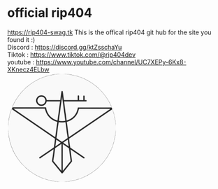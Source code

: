 # official rip404
https://rip404-swag.tk
This is the offical rip404 git hub for the site you found it :)
<br>Discord : https://discord.gg/ktZsschaYu
<br>Tiktok : https://www.tiktok.com/@rip404dev
<br>youtube : https://www.youtube.com/channel/UC7XEPy-6Kx8-XKnecz4ELbw
<br><img src="./assets/fav.png" height="250" width="250"></img>
